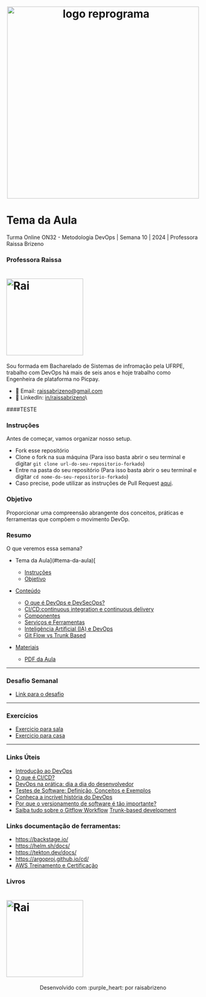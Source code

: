 <h1 align="center">
  <img src="assets/reprograma-fundos-claros.png" alt="logo reprograma" width="500">
</h1>

# Tema da Aula 

Turma Online ON32 - Metodologia DevOps | Semana 10 | 2024 | Professora Raissa Brizeno

### Professora Raissa
<h1>
<img src="assets/foto.png" alt="Rai" width="200"/>
</h1>
Sou formada em Bacharelado de Sistemas de infromação pela UFRPE, trabalho com DevOps há mais de seis anos e hoje  trabalho como Engenheira de plataforma no Picpay.

- 💌 Email: raissabrizeno@gmail.com
- 💼 LinkedIn: [in/raissabrizeno](https://www.linkedin.com/in/raissa-brizeno/)\

####TESTE


### Instruções
Antes de começar, vamos organizar nosso setup.
* Fork esse repositório 
* Clone o fork na sua máquina (Para isso basta abrir o seu terminal e digitar `git clone url-do-seu-repositorio-forkado`)
* Entre na pasta do seu repositório (Para isso basta abrir o seu terminal e digitar `cd nome-do-seu-repositorio-forkado`)
* Caso precise, pode utilizar as instruções de Pull Request [aqui](./material/instrucoes-pull-request.md).

### Objetivo

Proporcionar uma compreensão abrangente dos conceitos, práticas e ferramentas que compõem o movimento DevOp.

### Resumo
O que veremos essa semana?
- Tema da Aula](#tema-da-aula)[

  - [Instruções](#instruções)
  - [Objetivo](#objetivo)

- [Conteúdo](#conteúdo)
  - [O que é DevOps e DevSecOps?](./material/001-o-que-e-devops-e-desecops.md)
  - [CI/CD:continuous integration e continuous delivery](./material/002-ci-cd.md)
  - [Componentes](./material/003-componentes.md)
  - [Serviços e Ferramentas](./material/004-servicos-e-ferramentas.md)
  - [Inteligência Artificial (IA) e DevOps](./material/005-Inteligencia-artificial-e-devops.md)
  - [Git Flow vs Trunk Based](./material/006-gitflow-e-trunk-bases.md)

- [Materiais](#materiais)
  - [PDF da Aula](./material/Aula_10_Metodologia_DevOps.pdf)

  
---
### Desafio Semanal 
- [Link para o desafio](./material/005-desafio-semanal.md)
---

### Exercícios 
* [Exercicio para sala](/exercicios/para-sala/)
* [Exercicio para casa](/exercicios/para-casa/)

---

### Links Úteis
* [Introdução ao DevOps](https://www.redhat.com/pt-br/topics/devops)
* [O que é CI/CD?](https://www.redhat.com/pt-br/topics/devops/what-is-ci-cd)
* [DevOps na prática: dia a dia do desenvolvedor](https://gaea.com.br/devops-na-pratica-dia-a-dia-do-desenvolvedor/)
* [Testes de Software: Definição, Conceitos e Exemplos](https://www.objective.com.br/insights/testes-de-software/#:~:text=O%20que%20%C3%A9%20um%20teste,corretamente%20tudo%20que%20ele%20prop%C3%B5e)
* [Conheça a incrível história do DevOps](https://gaea.com.br/conheca-a-incrivel-historia-do-devops/#:~:text=O%20embri%C3%A3o%20da%20hist%C3%B3ria%20do,desenvolvimento%20e%20opera%C3%A7%C3%B5es%20de%20TI)
* [Por que o versionamento de software é tão importante?](https://www.locaweb.com.br/blog/temas/codigo-aberto/versionamento-de-software-importancia/)
* [Saiba tudo sobre o Gitflow Workflow](https://www.atlassian.com/br/git/tutorials/comparing-workflows/gitflow-workflow)
[Trunk-based development](https://www.atlassian.com/continuous-delivery/continuous-integration/trunk-based-development)

### Links documentação de ferramentas:
* https://backstage.io/
* https://helm.sh/docs/
* https://tekton.dev/docs/
* https://argoproj.github.io/cd/
* [AWS Treinamento e Certificação](https://aws.amazon.com/pt/training/?nc2=type_a)


### Livros
<h1>
  <img src="assets/manual-de-devops.jpg" alt="Rai" width="200"/>
</h1>


<p align="center">
Desenvolvido com :purple_heart:  por raisabrizeno
</p>

